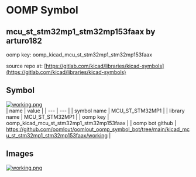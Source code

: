 # OOMP Symbol  
## mcu_st_stm32mp1_stm32mp153faax  by arturo182  
  
oomp key: oomp_kicad_mcu_st_stm32mp1_stm32mp153faax  
  
source repo at: [https://gitlab.com/kicad/libraries/kicad-symbols](https://gitlab.com/kicad/libraries/kicad-symbols)  
## Symbol  
  
[![working.png](working_600.png)](working.png)  
| name | value | 
| --- | --- | 
| symbol name | MCU_ST_STM32MP1 | 
| library name | MCU_ST_STM32MP1 | 
| oomp key | oomp_kicad_mcu_st_stm32mp1_stm32mp153faax | 
| oomp bot github | https://github.com/oomlout/oomlout_oomp_symbol_bot/tree/main/kicad_mcu_st_stm32mp1_stm32mp153faax/working | 
## Images  
  
[![working.png](working_140.png)](working.png)  
